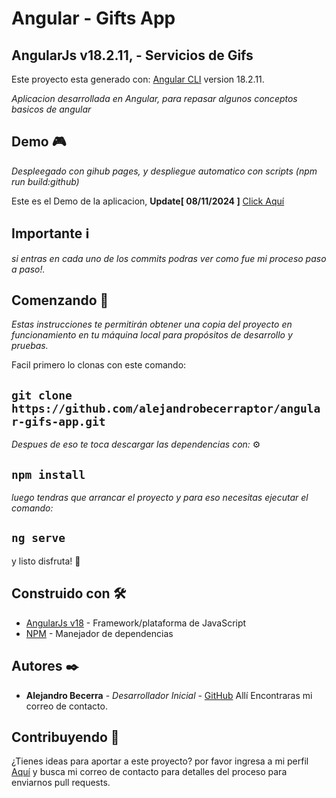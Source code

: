 # Angular - Gifts App 
## AngularJs v18.2.11, - Servicios de Gifs

Este proyecto esta generado con: [Angular CLI](https://angular.dev/) version 18.2.11.

_Aplicacion desarrollada en Angular, para repasar algunos conceptos basicos de angular_

## Demo 🎮
_Despleegado con gihub pages, y despliegue automatico con scripts (npm run build:github)_

Este es el Demo de la aplicacion, **Update[ 08/11/2024 ]** [Click Aquí](https://alejandrobecerraptor.github.io/angular-gifs-app/)


## Importante ℹ

_si entras en cada uno de los commits podras ver como fue mi proceso paso a paso!._

## Comenzando 🚀

_Estas instrucciones te permitirán obtener una copia del proyecto en funcionamiento en tu máquina local para propósitos de desarrollo y pruebas._

Facil primero lo clonas con este comando:

## `git clone https://github.com/alejandrobecerraptor/angular-gifs-app.git`

_Despues de eso te toca descargar las dependencias con:_ ⚙️

## `npm install`

_luego tendras que arrancar el proyecto y para eso necesitas ejecutar el comando:_

## `ng serve`

y listo disfruta! 🍦

## Construido con 🛠️

* [AngularJs v18](https://angular.dev/) - Framework/plataforma de JavaScript
* [NPM](https://nodejs.org/es/download/) - Manejador de dependencias

## Autores ✒️

* **Alejandro Becerra** - *Desarrollador Inicial* - [GitHub](https://github.com/alejandrobecerraptor)
Allí Encontraras mi correo de contacto.

## Contribuyendo 📣

¿Tienes ideas para aportar a este proyecto? por favor ingresa a mi perfil  [Aquí](https://github.com/alejandrobecerraptor) y busca mi correo de contacto para detalles del proceso para enviarnos pull requests.
